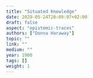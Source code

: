 ```yaml
---
title: "Situated Knowledge"
date: 2020-05-24T20:09:07+02:00
draft: false
aspect: "epistemic-traces"
authors: ["Donna Haraway"]
topic: ""
link: ""
medium: ""
year: 1900
tags: []
weight: 1
---
```

